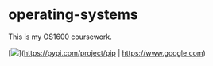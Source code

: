 # operating-systems
This is my OS1600 coursework.

[![](https://badgen.net/pypi/v/pip/)](https://pypi.com/project/pip | https://www.google.com)
